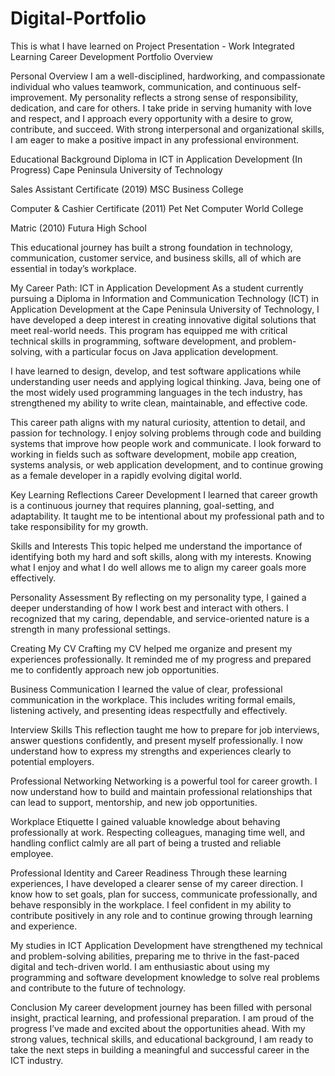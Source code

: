 # Digital-Portfolio
This is what I have learned on Project Presentation - Work Integrated Learning
Career Development Portfolio Overview

Personal Overview
I am a well-disciplined, hardworking, and compassionate individual who values teamwork, communication, and continuous self-improvement. My personality reflects a strong sense of responsibility, dedication, and care for others. I take pride in serving humanity with love and respect, and I approach every opportunity with a desire to grow, contribute, and succeed. With strong interpersonal and organizational skills, I am eager to make a positive impact in any professional environment.

Educational Background
Diploma in ICT in Application Development (In Progress)
Cape Peninsula University of Technology

Sales Assistant Certificate (2019)
MSC Business College

Computer & Cashier Certificate (2011)
Pet Net Computer World College

Matric (2010)
Futura High School

This educational journey has built a strong foundation in technology, communication, customer service, and business skills, all of which are essential in today’s workplace.

My Career Path: ICT in Application Development
As a student currently pursuing a Diploma in Information and Communication Technology (ICT) in Application Development at the Cape Peninsula University of Technology, I have developed a deep interest in creating innovative digital solutions that meet real-world needs. This program has equipped me with critical technical skills in programming, software development, and problem-solving, with a particular focus on Java application development.

I have learned to design, develop, and test software applications while understanding user needs and applying logical thinking. Java, being one of the most widely used programming languages in the tech industry, has strengthened my ability to write clean, maintainable, and effective code.

This career path aligns with my natural curiosity, attention to detail, and passion for technology. I enjoy solving problems through code and building systems that improve how people work and communicate. I look forward to working in fields such as software development, mobile app creation, systems analysis, or web application development, and to continue growing as a female developer in a rapidly evolving digital world.

Key Learning Reflections
Career Development
I learned that career growth is a continuous journey that requires planning, goal-setting, and adaptability. It taught me to be intentional about my professional path and to take responsibility for my growth.

Skills and Interests
This topic helped me understand the importance of identifying both my hard and soft skills, along with my interests. Knowing what I enjoy and what I do well allows me to align my career goals more effectively.

Personality Assessment
By reflecting on my personality type, I gained a deeper understanding of how I work best and interact with others. I recognized that my caring, dependable, and service-oriented nature is a strength in many professional settings.

Creating My CV
Crafting my CV helped me organize and present my experiences professionally. It reminded me of my progress and prepared me to confidently approach new job opportunities.

Business Communication
I learned the value of clear, professional communication in the workplace. This includes writing formal emails, listening actively, and presenting ideas respectfully and effectively.

Interview Skills
This reflection taught me how to prepare for job interviews, answer questions confidently, and present myself professionally. I now understand how to express my strengths and experiences clearly to potential employers.

Professional Networking
Networking is a powerful tool for career growth. I now understand how to build and maintain professional relationships that can lead to support, mentorship, and new job opportunities.

Workplace Etiquette
I gained valuable knowledge about behaving professionally at work. Respecting colleagues, managing time well, and handling conflict calmly are all part of being a trusted and reliable employee.

Professional Identity and Career Readiness
Through these learning experiences, I have developed a clearer sense of my career direction. I know how to set goals, plan for success, communicate professionally, and behave responsibly in the workplace. I feel confident in my ability to contribute positively in any role and to continue growing through learning and experience.

My studies in ICT Application Development have strengthened my technical and problem-solving abilities, preparing me to thrive in the fast-paced digital and tech-driven world. I am enthusiastic about using my programming and software development knowledge to solve real problems and contribute to the future of technology.

Conclusion
My career development journey has been filled with personal insight, practical learning, and professional preparation. I am proud of the progress I’ve made and excited about the opportunities ahead. With my strong values, technical skills, and educational background, I am ready to take the next steps in building a meaningful and successful career in the ICT industry.
